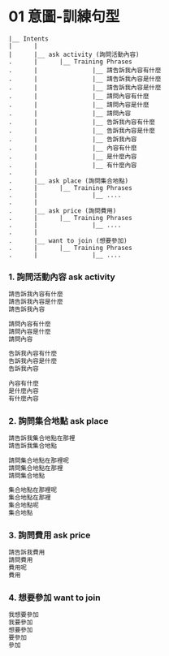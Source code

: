 # 01 意圖-訓練句型


```
|__ Intents
|      |
|      |__ ask activity (詢問活動內容)
.      |      |__ Training Phrases
.      |               |__ 請告訴我內容有什麼
.      |               |__ 請告訴我內容是什麼
.      |               |__ 請告訴我內容是什麼
.      |               |__ 請問內容有什麼
.      |               |__ 請問內容是什麼
.      |               |__ 請問內容
.      |               |__ 告訴我內容有什麼
.      |               |__ 告訴我內容是什麼
.      |               |__ 告訴我內容
.      |               |__ 內容有什麼
.      |               |__ 是什麼內容
.      |               |__ 有什麼內容
.      |
.      |__ ask place (詢問集合地點)
.      |      |__ Training Phrases
.      |               |__ ....
.      |
.      |__ ask price (詢問費用)
.      |      |__ Training Phrases
.      |               |__ ....
.      |
.      |__ want to join (想要參加)
.      |      |__ Training Phrases
.      |               |__ ....
```

### 1. 詢問活動內容 ask activity

``` javascript
請告訴我內容有什麼
請告訴我內容是什麼
請告訴我內容

請問內容有什麼
請問內容是什麼
請問內容

告訴我內容有什麼
告訴我內容是什麼
告訴我內容

內容有什麼
是什麼內容
有什麼內容
```

### 2. 詢問集合地點 ask place

``` javascript
請告訴我集合地點在那裡
請告訴我集合地點

請問集合地點在那裡呢
請問集合地點在那裡
請問集合地點

集合地點在那裡呢
集合地點在那裡
集合地點呢
集合地點
```


### 3. 詢問費用 ask price

``` javascript
請告訴我費用
請問費用
費用呢
費用
```

### 4. 想要參加 want to join

``` javascript
我想要參加
我要參加
想要參加
要參加
參加
```
